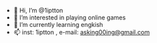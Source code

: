 - 👋 Hi, I’m @1iptton
- 👀 I’m interested in playing online games
- 🌱 I’m currently learning engkish
- 📫 inst: 1iptton , e-mail: asking00ing@gmail.com
